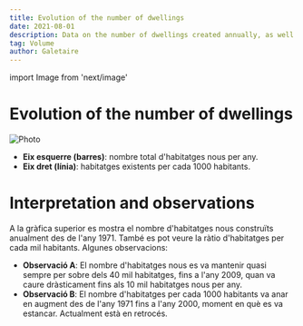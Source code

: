 ```yaml
---
title: Evolution of the number of dwellings
date: 2021-08-01
description: Data on the number of dwellings created annually, as well as the ratio of dwellings per 1,000 inhabitants.
tag: Volume
author: Galetaire
---
```


import Image from 'next/image'

# Evolution of the number of dwellings

<Image
  src="/images/nombrehabitatges.png"
  alt="Photo"
  width={1146}
  height={584}
  priority
  className="next-image"
/>

- **Eix esquerre (barres)**: nombre total d'habitatges nous per any.
- **Eix dret (línia)**: habitatges existents per cada 1000 habitants.

# Interpretation and observations

A la gràfica superior es mostra el nombre d'habitatges nous construïts anualment des de l'any 1971. També es pot veure la ràtio d'habitatges per cada mil habitants. Algunes observacions:

- **Observació A**: El nombre d'habitatges nous es va mantenir quasi sempre per sobre dels 40 mil habitatges, fins a l'any 2009, quan va caure dràsticament fins als 10 mil habitatges nous per any.
- **Observació B**: El nombre d'habitatges per cada 1000 habitants va anar en augment des de l'any 1971 fins a l'any 2000, moment en què es va estancar. Actualment està en retrocés.

